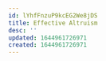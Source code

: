 ```yaml
---
id: lYhfFnzuP9kcEG2We8jDS
title: Effective Altruism
desc: ''
updated: 1644961726971
created: 1644961726971
---
```


